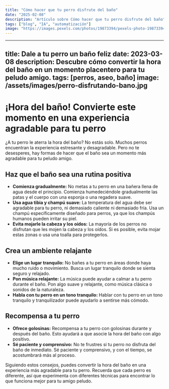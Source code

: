 ```yaml
---
title: "Cómo hacer que tu perro disfrute del baño"
date: "2025-02-08"
description: "Artículo sobre Cómo hacer que tu perro disfrute del baño"
tags: ["blog", "IA", "automatización"]
image: "https://images.pexels.com/photos/19873394/pexels-photo-19873394.jpeg?auto=compress&cs=tinysrgb&h=350"
---
```


---
title: Dale a tu perro un baño feliz
date: 2023-03-08
description: Descubre cómo convertir la hora del baño en un momento placentero para tu peludo amigo.
tags: [perros, aseo, baño]
image: /assets/images/perro-disfrutando-bano.jpg
---

# ¡Hora del baño! Convierte este momento en una experiencia agradable para tu perro

¿A tu perro le aterra la hora del baño? No estás solo. Muchos perros encuentran la experiencia estresante y desagradable. Pero no te desesperes, hay formas de hacer que el baño sea un momento más agradable para tu peludo amigo.

## Haz que el baño sea una rutina positiva

* **Comienza gradualmente:** No metas a tu perro en una bañera llena de agua desde el principio. Comienza humedeciéndole gradualmente las patas y el cuerpo con una esponja o una regadera suave.
* **Usa agua tibia y champú suave:** La temperatura del agua debe ser agradable para tu perro, ni demasiado caliente ni demasiado fría. Usa un champú específicamente diseñado para perros, ya que los champús humanos pueden irritar su piel.
* **Evita mojarle la cabeza y los oídos:** La mayoría de los perros no disfrutan que les mojen la cabeza y los oídos. Si es posible, evita mojar estas zonas o usa una toalla para protegerlos.

## Crea un ambiente relajante

* **Elige un lugar tranquilo:** No bañes a tu perro en áreas donde haya mucho ruido o movimiento. Busca un lugar tranquilo donde se sienta seguro y relajado.
* **Pon música relajante:** La música puede ayudar a calmar a tu perro durante el baño. Pon algo suave y relajante, como música clásica o sonidos de la naturaleza.
* **Habla con tu perro en un tono tranquilo:** Hablar con tu perro en un tono tranquilo y tranquilizador puede ayudarlo a sentirse más cómodo.

## Recompensa a tu perro

* **Ofrece golosinas:** Recompensa a tu perro con golosinas durante y después del baño. Esto ayudará a que asocie la hora del baño con algo positivo.
* **Sé paciente y comprensivo:** No te frustres si tu perro no disfruta del baño de inmediato. Sé paciente y comprensivo, y con el tiempo, se acostumbrará más al proceso.

Siguiendo estos consejos, puedes convertir la hora del baño en una experiencia más agradable para tu perro. Recuerda que cada perro es diferente, así que experimenta con diferentes técnicas para encontrar lo que funciona mejor para tu amigo peludo.